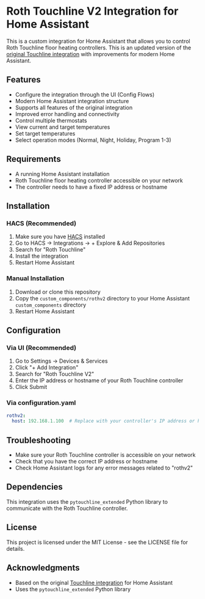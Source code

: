 # Roth Touchline V2 Integration for Home Assistant

This is a custom integration for Home Assistant that allows you to control Roth Touchline floor heating controllers. This is an updated version of the [original Touchline integration](https://github.com/home-assistant/core/tree/dev/homeassistant/components/touchline) with improvements for modern Home Assistant.

## Features

- Configure the integration through the UI (Config Flows)
- Modern Home Assistant integration structure
- Supports all features of the original integration
- Improved error handling and connectivity
- Control multiple thermostats
- View current and target temperatures
- Set target temperatures
- Select operation modes (Normal, Night, Holiday, Program 1-3)

## Requirements

- A running Home Assistant installation
- Roth Touchline floor heating controller accessible on your network
- The controller needs to have a fixed IP address or hostname

## Installation

### HACS (Recommended)

1. Make sure you have [HACS](https://hacs.xyz/) installed
2. Go to HACS → Integrations → + Explore & Add Repositories
3. Search for "Roth Touchline"
4. Install the integration
5. Restart Home Assistant

### Manual Installation

1. Download or clone this repository
2. Copy the `custom_components/rothv2` directory to your Home Assistant `custom_components` directory
3. Restart Home Assistant

## Configuration

### Via UI (Recommended)

1. Go to Settings → Devices & Services
2. Click "+ Add Integration"
3. Search for "Roth Touchline V2"
4. Enter the IP address or hostname of your Roth Touchline controller
5. Click Submit

### Via configuration.yaml

```yaml
rothv2:
  host: 192.168.1.100  # Replace with your controller's IP address or hostname
```

## Troubleshooting

- Make sure your Roth Touchline controller is accessible on your network
- Check that you have the correct IP address or hostname
- Check Home Assistant logs for any error messages related to "rothv2"

## Dependencies

This integration uses the `pytouchline_extended` Python library to communicate with the Roth Touchline controller.

## License

This project is licensed under the MIT License - see the LICENSE file for details.

## Acknowledgments

- Based on the original [Touchline integration](https://github.com/home-assistant/core/tree/dev/homeassistant/components/touchline) for Home Assistant
- Uses the `pytouchline_extended` Python library 